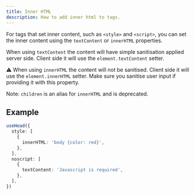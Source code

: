 ```yaml
---
title: Inner HTML
description: How to add inner html to tags.
---
```


For tags that set inner content, such as `<style>` and `<script>`,
you can set the inner content using the `textContent` or `innerHTML` properties.

When using `textContent` the content will have simple sanitisation applied server side. Client side it will use the
`element.textContent` setter.

⚠️ When using `innerHTML` the content will not be sanitised. Client side it will use the `element.innerHTML` setter. Make sure you sanitise user input if providing it with this property.

Note: `children` is an alias for `innerHTML` and is deprecated.

## Example

```ts
useHead({
  style: [
    {
      innerHTML: 'body {color: red}',
    },
  ],
  noscript: [
    {
      textContent: 'Javascript is required',
    },
  ],
})
```
